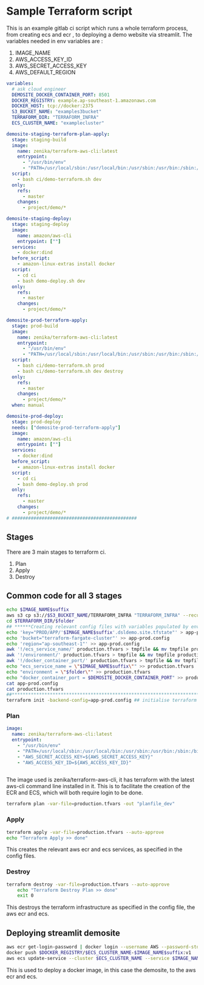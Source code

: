 # Sample Terraform script

This is an example gitlab ci script which runs a whole terraform process, from creating ecs and ecr , to deploying a demo website via streamlit. The variables needed in env variables are :

1. IMAGE_NAME
2. AWS_ACCESS_KEY_ID
3. AWS_SECRET_ACCESS_KEY
4. AWS_DEFAULT_REGION

```yaml
variables:
  # ask cloud engineer
  DEMOSITE_DOCKER_CONTAINER_PORT: 8501
  DOCKER_REGISTRY: example.ap-southeast-1.amazonaws.com
  DOCKER_HOST: tcp://docker:2375
  S3_BUCKET_NAME: "examples3bucket"
  TERRAFORM_DIR: "TERRAFORM_INFRA"
  ECS_CLUSTER_NAME: "examplecluster"

demosite-staging-terraform-plan-apply:
  stage: staging-build
  image:
    name: zenika/terraform-aws-cli:latest
    entrypoint:
      - "/usr/bin/env"
      - "PATH=/usr/local/sbin:/usr/local/bin:/usr/sbin:/usr/bin:/sbin:/bin"
  script:
    - bash ci/demo-terraform.sh dev
  only:
    refs:
      - master
    changes:
      - project/demo/*

demosite-staging-deploy:
  stage: staging-deploy
  image:
    name: amazon/aws-cli
    entrypoint: [""]
  services:
    - docker:dind
  before_script:
    - amazon-linux-extras install docker
  script:
    - cd ci
    - bash demo-deploy.sh dev
  only:
    refs:
      - master
    changes:
      - project/demo/*

demosite-prod-terraform-apply:
  stage: prod-build
  image:
    name: zenika/terraform-aws-cli:latest
    entrypoint:
      - "/usr/bin/env"
      - "PATH=/usr/local/sbin:/usr/local/bin:/usr/sbin:/usr/bin:/sbin:/bin"
  script:
    - bash ci/demo-terraform.sh prod
    - bash ci/demo-terraform.sh dev destroy
  only:
    refs:
      - master
    changes:
      - project/demo/*
  when: manual

demosite-prod-deploy:
  stage: prod-deploy
  needs: ["demosite-prod-terraform-apply"]
  image:
    name: amazon/aws-cli
    entrypoint: [""]
  services:
    - docker:dind
  before_script:
    - amazon-linux-extras install docker
  script:
    - cd ci
    - bash demo-deploy.sh prod
  only:
    refs:
      - master
    changes:
      - project/demo/*
# ##############################################
```

## Stages

There are 3 main stages to terraform ci.

1. Plan
2. Apply
3. Destroy

## Common code for all 3 stages 

```bash
echo $IMAGE_NAME$suffix
aws s3 cp s3://$S3_BUCKET_NAME/TERRAFORM_INFRA "TERRAFORM_INFRA" --recursive --exclude ".sh" --exclude ".md" ## copies needed files from s3 bucket [terraform infra]
cd $TERRAFORM_DIR/$folder
## ******Creating relevant config files with variables populated by environment variables in gitlab **************
echo 'key="PROD/APP/'$IMAGE_NAME$suffix'.dsldemo.site.tfstate"' > app-prod.config 
echo 'bucket="terraform-fargate-cluster"' >> app-prod.config
echo 'region="ap-southeast-1"' >> app-prod.config
awk '!/ecs_service_name/' production.tfvars > tmpfile && mv tmpfile production.tfvars
awk '!/environment/' production.tfvars > tmpfile && mv tmpfile production.tfvars
awk '!/docker_container_port/' production.tfvars > tmpfile && mv tmpfile production.tfvars
echo "ecs_service_name = \"$IMAGE_NAME$suffix\"" >> production.tfvars
echo "environment = \"$folder\"" >> production.tfvars
echo "docker_container_port = $DEMOSITE_DOCKER_CONTAINER_PORT" >> production.tfvars
cat app-prod.config
cat production.tfvars
##*****************************************************************************************************************
terraform init -backend-config=app-prod.config ## initialise terraform with the config files
```

### Plan

```yaml
image:
  name: zenika/terraform-aws-cli:latest
  entrypoint:
    - "/usr/bin/env"
    - "PATH=/usr/local/sbin:/usr/local/bin:/usr/sbin:/usr/bin:/sbin:/bin"
    - "AWS_SECRET_ACCESS_KEY=${AWS_SECRET_ACCESS_KEY}"
    - "AWS_ACCESS_KEY_ID=${AWS_ACCESS_KEY_ID}"
    
```

The image used is zenika/terraform-aws-cli, it has terraform with the latest aws-cli command line installed in it. This is to facilitate the creation of the ECR and ECS, which will both require login to be done.

```bash
terraform plan -var-file=production.tfvars -out "planfile_dev"
```

[//]: # (Add in more information after getting access to s3 bucket)  

### Apply  

```bash
terraform apply -var-file=production.tfvars --auto-approve
echo "Terraform Apply >> done"
```

This creates the relevant aws ecr and ecs services, as specified in the config files.  

### Destroy

```bash
terraform destroy -var-file=production.tfvars --auto-approve
    echo "Terraform Destroy Plan >> done"
    exit 0

```

This destroys the terraform infrastructure as specified in the config file, the aws ecr and ecs. 

## Deploying streamlit demosite

```bash
aws ecr get-login-password | docker login --username AWS --password-stdin $DOCKER_REGISTRY
docker push $DOCKER_REGISTRY/$ECS_CLUSTER_NAME-$IMAGE_NAME$suffix:v1
aws ecs update-service --cluster $ECS_CLUSTER_NAME --service $IMAGE_NAME$suffix --force-new-deployment --region $AWS_DEFAULT_REGION
```

This is used to deploy a docker image, in this case the demosite, to the aws ecr and ecs.  

